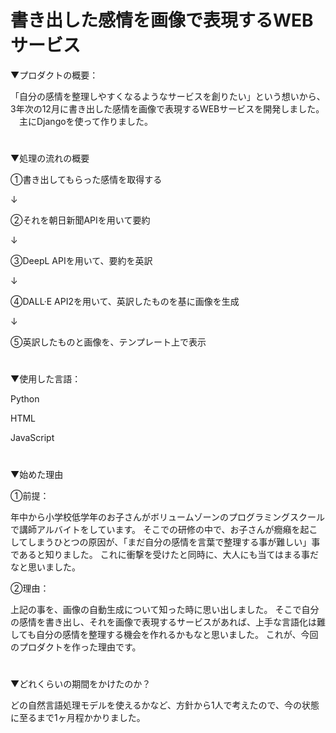 # 書き出した感情を画像で表現するWEBサービス


▼プロダクトの概要：

「自分の感情を整理しやすくなるようなサービスを創りたい」という想いから、3年次の12月に書き出した感情を画像で表現するWEBサービスを開発しました。
　主にDjangoを使って作りました。
 
#
▼処理の流れの概要
 
①書き出してもらった感情を取得する

↓

②それを朝日新聞APIを用いて要約

↓

③DeepL APIを用いて、要約を英訳

↓

④DALL·E API2を用いて、英訳したものを基に画像を生成

↓

⑤英訳したものと画像を、テンプレート上で表示
#


▼使用した言語：

Python 

HTML

JavaScript

#
▼始めた理由

①前提：

年中から小学校低学年のお子さんがボリュームゾーンのプログラミングスクールで講師アルバイトをしています。 
そこでの研修の中で、お子さんが癇癪を起こしてしまうひとつの原因が、「まだ自分の感情を言葉で整理する事が難しい」事であると知りました。 これに衝撃を受けたと同時に、大人にも当てはまる事だなと思いました。 


②理由：

上記の事を、画像の自動生成について知った時に思い出しました。 そこで自分の感情を書き出し、それを画像で表現するサービスがあれば、上手な言語化は難しても自分の感情を整理する機会を作れるかもなと思いました。 これが、今回のプロダクトを作った理由です。

#
▼どれくらいの期間をかけたのか？

 どの自然言語処理モデルを使えるかなど、方針から1人で考えたので、今の状態に至るまで1ヶ月程かかりました。

